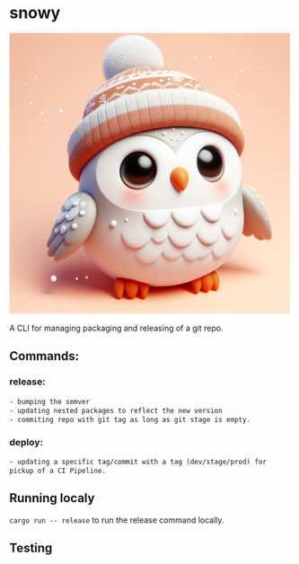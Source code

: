 # snowy
<img src="owl.jpeg" width=500px>

A CLI for managing packaging and releasing of a git repo.

## Commands:

### release:
    - bumping the semver 
    - updating nested packages to reflect the new version 
    - commiting repo with git tag as long as git stage is empty.
### deploy:
    - updating a specific tag/commit with a tag (dev/stage/prod) for pickup of a CI Pipeline.

## Running localy

`cargo run -- release` to run the release command locally.

## Testing

